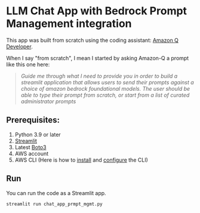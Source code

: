 # LLM Chat App with Bedrock Prompt Management integration

This app was built from scratch using the coding assistant: [Amazon Q Developer](https://aws.amazon.com/q/developer/).

When I say "from scratch", I mean I started by asking Amazon-Q a prompt like this one here:

>*Guide me through what I need to provide you in order to build a streamlit application that allows users to send their prompts against a choice of amazon bedrock foundational models. The user should be able to type their prompt from scratch, or start from a list of curated administrator prompts*

## Prerequisites:
1. Python 3.9 or later
2. [Streamlit](https://docs.streamlit.io/get-started/installation)
3. Latest [Boto3](https://boto3.amazonaws.com/v1/documentation/api/latest/guide/quickstart.html)
4. AWS account
5. AWS CLI (Here is how to [install](https://docs.aws.amazon.com/cli/v1/userguide/cli-chap-install.html) and [configure](https://docs.aws.amazon.com/cli/v1/userguide/cli-chap-configure.html) the CLI)

## Run
You can run the code as a Streamlit app.

`streamlit run chat_app_prmpt_mgmt.py`
